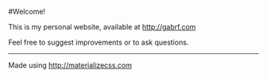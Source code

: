 #Welcome!

This is my personal website, available at http://gabrf.com

Feel free to suggest improvements or to ask questions.

---
Made using http://materializecss.com
